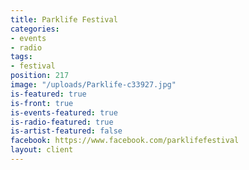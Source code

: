 ```yaml
---
title: Parklife Festival
categories:
- events
- radio
tags:
- festival
position: 217
image: "/uploads/Parklife-c33927.jpg"
is-featured: true
is-front: true
is-events-featured: true
is-radio-featured: true
is-artist-featured: false
facebook: https://www.facebook.com/parklifefestival
layout: client
---
```


